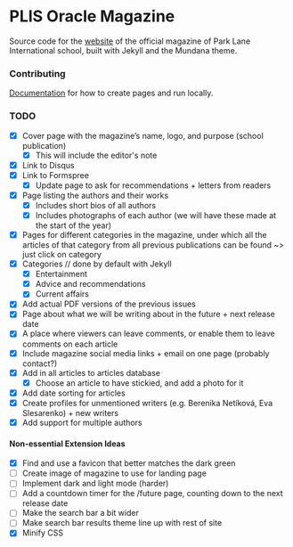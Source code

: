 # PLIS Oracle Magazine

Source code for the [website](https://wowthemesnet.github.io/mundana-theme-jekyll/) of the official magazine of Park Lane International school, built with Jekyll and the Mundana theme.

### Contributing

[Documentation](https://bootstrapstarter.com/mundana-theme-jekyll/) for how to create pages and run locally.

### TODO
- [x] Cover page with the magazine’s name, logo, and purpose (school publication)
    - [x] This will include the editor's note
- [x] Link to Disqus
- [x] Link to Formspree
    - [x] Update page to ask for recommendations + letters from readers
- [x] Page listing the authors and their works
    - [x] Includes short bios of all authors
    - [x] Includes photographs of each author (we will have these made at the start of the year)
- [x] Pages for different categories in the magazine, under which all the articles of that category from all previous publications can be found ~> just click on category
- [x] Categories  // done by default with Jekyll
    - [x] Entertainment
    - [x] Advice and recommendations 
    - [x] Current affairs 
- [x] Add actual PDF versions of the previous issues 
- [x] Page about what we will be writing about in the future + next release date
- [x] A place where viewers can leave comments, or enable them to leave comments on each article 
- [x] Include magazine social media links + email on one page (probably contact?)
- [x] Add in all articles to articles database
    - [x] Choose an article to have stickied, and add a photo for it
- [x] Add date sorting for articles
- [x] Create profiles for unmentioned writers (e.g. Berenika Netíková, Eva Slesarenko) + new writers
- [x] Add support for multiple authors

#### Non-essential Extension Ideas
- [x] Find and use a favicon that better matches the dark green
- [ ] Create image of magazine to use for landing page
- [ ] Implement dark and light mode (harder)
- [ ] Add a countdown timer for the /future page, counting down to the next release date
- [ ] Make the search bar a bit wider
- [ ] Make search bar results theme line up with rest of site
- [x] Minify CSS
